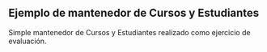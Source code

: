 ## Ejemplo de mantenedor de Cursos y Estudiantes

Simple mantenedor de Cursos y Estudiantes realizado como ejercicio de evaluación.
